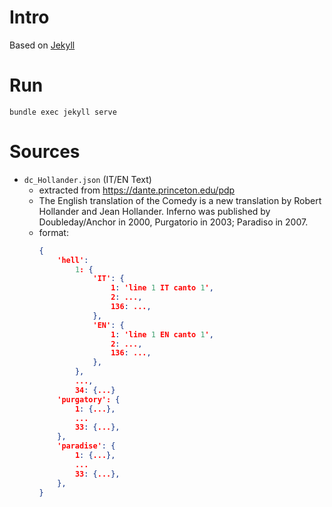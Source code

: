 # Intro
Based on [Jekyll](https://jekyllrb.com/)

# Run
`bundle exec jekyll serve`

# Sources
- `dc_Hollander.json` (IT/EN Text)
  - extracted from https://dante.princeton.edu/pdp
  - The English translation of the Comedy is a new translation by Robert Hollander and Jean Hollander. Inferno was published by Doubleday/Anchor in 2000, Purgatorio in 2003; Paradiso in 2007.
  - format:
    ```json
    {
        'hell':
            1: {
                'IT': {
                    1: 'line 1 IT canto 1',
                    2: ...,
                    136: ...,
                },
                'EN': {
                    1: 'line 1 EN canto 1',
                    2: ...,
                    136: ...,
                },
            },
            ...,
            34: {...}
        'purgatory': {
            1: {...},
            ...
            33: {...},
        },
        'paradise': {
            1: {...},
            ...
            33: {...},
        },
    }
    ```